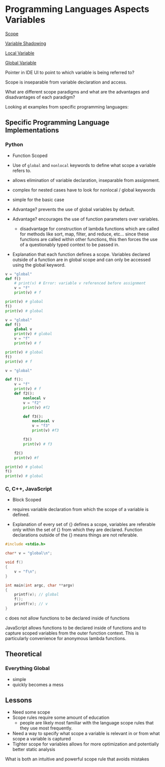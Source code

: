 # Programming Languages Aspects Variables

[Scope](https://en.wikipedia.org/wiki/Scope_(computer_science))

[Variable Shadowing](https://en.wikipedia.org/wiki/Variable_shadowing)

[Local Variable](https://en.wikipedia.org/wiki/Local_variable)

[Global Variable](https://en.wikipedia.org/wiki/Global_variable)

Pointer in IDE UI to point to which variable is being referred to?

Scope is inseparable from variable declaration and access.

What are different scope paradigms and what are the advantages and disadvantages of each paradigm?

Looking at examples from specific programming languages:

## Specific Programming Language Implementations

### Python

- Function Scoped
- Use of `global` and `nonlocal` keywords to define what scope a variable refers to.
- allows elimination of variable declaration, inseparable from assignment.
- complex for nested cases have to look for nonlocal / global keywords
- simple for the basic case
- Advantage? prevents the use of global variables by default.
- Advantage? encourages the use of function parameters over variables.
    - disadvantage for construction of lambda functions which are called for methods like sort, map, filter, and reduce, etc... since these functions are called within other functions, this then forces the use of a questionably typed context to be passed in.

- Explanation that each function defines a scope. Variables declared outside of a function are in global scope and can only be accessed using the global keyword.

```python
v = "global"
def f()
    # print(v) # Error: variable v referenced before assignment
    v = "f"
    print(v) # f

print(v) # global
f()
print(v) # global
```

```python
v = "global"
def f()
    global v
    print(v) # global
    v = "f"
    print(v) # f

print(v) # global
f()
print(v) # f
```

```python
v = "global"

def f():
    v = "f"
    print(v) # f
    def f2():
        nonlocal v
        v = "f2"
        print(v) #f2

        def f3():
            nonlocal v
            v = "f3" 
            print(v) #f3

        f3()
        print(v) # f3

    f2()
    print(v) #f

print(v) # global
f()
print(v) # global
```


### C, C++, JavaScript

- Block Scoped
- requires variable declaration from which the scope of a variable is defined.

- Explanation of every set of {} defines a scope, variables are referable only within the set of {} from which they are declared. Function declarations outside of the {} means things are not referable.

```c
#include <stdio.h>

char* v = "global\n";

void f()
{
    v = "f\n";
}

int main(int argc, char **argv) 
{
    printf(v); // global
    f();
    printf(v); // v
}
```

c does not allow functions to be declared inside of functions


JavaScript allows functions to be declared inside of functions and to capture scoped variables from the outer function context. This is particularly convenience for anonymous lambda functions.


## Theoretical

### Everything Global

- simple
- quickly becomes a mess


## Lessons

- Need some scope
- Scope rules require some amount of education
    - people are likely most familiar with the language scope rules that they use most frequently.
- Need a way to specify what scope a variable is relevant in or from what scope a variable is captured
- Tighter scope for variables allows for more optimization and potentially better static analysis

What is both an intuitive and powerful scope rule that avoids mistakes

